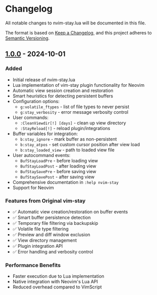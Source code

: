 # Changelog

All notable changes to nvim-stay.lua will be documented in this file.

The format is based on [Keep a Changelog](https://keepachangelog.com/en/1.0.0/),
and this project adheres to [Semantic Versioning](https://semver.org/spec/v2.0.0.html).

## [1.0.0] - 2024-10-01

### Added
- Initial release of nvim-stay.lua
- Lua implementation of vim-stay plugin functionality for Neovim
- Automatic view session creation and restoration
- Smart heuristics for detecting persistent buffers
- Configuration options:
  - `g:volatile_ftypes` - list of file types to never persist
  - `g:stay_verbosity` - error message verbosity control
- User commands:
  - `:CleanViewdir[!] [days]` - clean up view directory
  - `:StayReload[!]` - reload plugin/integrations
- Buffer variables for integration:
  - `b:stay_ignore` - mark buffer as non-persistent
  - `b:stay_atpos` - set custom cursor position after view load
  - `b:stay_loaded_view` - path to loaded view file
- User autocommand events:
  - `BufStayLoadPre` - before loading view
  - `BufStayLoadPost` - after loading view
  - `BufStaySavePre` - before saving view
  - `BufStaySavePost` - after saving view
- Comprehensive documentation in `:help nvim-stay`
- Support for Neovim

### Features from Original vim-stay
- ✅ Automatic view creation/restoration on buffer events
- ✅ Smart buffer persistence detection
- ✅ Temporary file filtering via backupskip
- ✅ Volatile file type filtering
- ✅ Preview and diff window exclusion
- ✅ View directory management
- ✅ Plugin integration API
- ✅ Error handling and verbosity control

### Performance Benefits
- Faster execution due to Lua implementation
- Native integration with Neovim's Lua API
- Reduced overhead compared to VimScript

[1.0.0]: https://github.com/Faria22/nvim-stay.lua/releases/tag/v1.0.0
